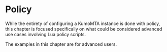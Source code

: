 # Policy

While the entirety of configuring a KumoMTA instance is done with policy, this
chapter is focused specifically on what could be considered advanced use cases
involving Lua policy scripts.

The examples in this chapter are for advanced users.
